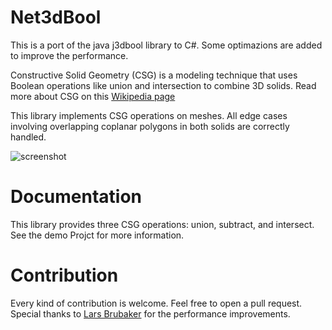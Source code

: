 Net3dBool
=========

This is a port of the java j3dbool library to C#.
Some optimazions are added to improve the performance.

Constructive Solid Geometry (CSG) is a modeling technique that uses Boolean operations like union and intersection to combine 3D solids. Read more about CSG on this [Wikipedia page](https://en.wikipedia.org/wiki/Constructive_solid_geometry)

This library implements CSG operations on meshes. All edge cases involving overlapping coplanar polygons in both solids are correctly handled.

![screenshot](media/screenshot2.png)

Documentation
=============

This library provides three CSG operations: union, subtract, and intersect.
See the demo Projct for more information.

Contribution
============

Every kind of contribution is welcome. Feel free to open a pull request.
Special thanks to [Lars Brubaker](https://github.com/larsbrubaker)  for the performance improvements.
